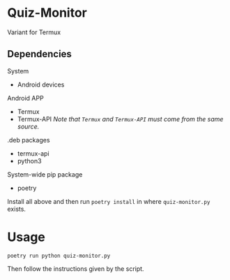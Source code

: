 # Quiz-Monitor
Variant for Termux

## Dependencies

System 
- Android devices

Android APP
- Termux
- Termux-API
_Note that `Termux` and `Termux-API` must come from the same source._

.deb packages
- termux-api
- python3

System-wide pip package 
- poetry

Install all above and then run `poetry install` in where `quiz-monitor.py` exists.

# Usage
```shell
poetry run python quiz-monitor.py
```
Then follow the instructions given by the script.
